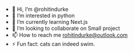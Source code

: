 - 👋 Hi, I’m @rohitindurke
- 👀 I’m interested in python
- 🌱 I’m currently learning Next.js
- 💞️ I’m looking to collaborate on Small project
- 📫 How to reach me rohitindurke@outlook.com
- ⚡ Fun fact: cats can indeed swim.

<!---
rohitindurke/rohitindurke is a ✨ special ✨ repository because its `README.md` (this file) appears on your GitHub profile.
You can click the Preview link to take a look at your changes.
--->
